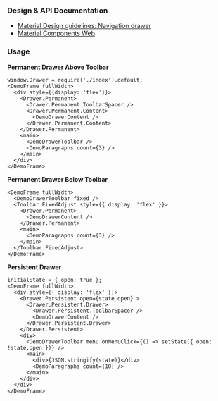 ### Design & API Documentation

- [Material Design guidelines: Navigation drawer](https://material.io/guidelines/patterns/navigation-drawer.html)
- [Material Components Web](https://material.io/components/web/catalog/drawers/)

### Usage


**Permanent Drawer Above Toolbar**

```
window.Drawer = require('./index').default;
<DemoFrame fullWidth>
  <div style={{display: 'flex'}}>
    <Drawer.Permanent>
      <Drawer.Permanent.ToolbarSpacer />
      <Drawer.Permanent.Content>
        <DemoDrawerContent />
      </Drawer.Permanent.Content>
    </Drawer.Permanent>
    <main>
      <DemoDrawerToolbar />
      <DemoParagraphs count={3} />
    </main>
  </div>
</DemoFrame>
```

**Permanent Drawer Below Toolbar**

```
<DemoFrame fullWidth>
  <DemoDrawerToolbar fixed />
  <Toolbar.FixedAdjust style={{ display: 'flex' }}>
    <Drawer.Permanent>
      <DemoDrawerContent />
    </Drawer.Permanent>
    <main>
      <DemoParagraphs count={3} />
    </main>
  </Toolbar.FixedAdjust>
</DemoFrame>
```

**Persistent Drawer**

```
initialState = { open: true };
<DemoFrame fullWidth>
  <div style={{ display: 'flex' }}>
    <Drawer.Persistent open={state.open} >
      <Drawer.Persistent.Drawer>
        <Drawer.Persistent.ToolbarSpacer />
        <DemoDrawerContent />
      </Drawer.Persistent.Drawer>
    </Drawer.Persistent>
    <div>
      <DemoDrawerToolbar menu onMenuClick={() => setState({ open: !state.open })} />
      <main>
        <div>{JSON.stringify(state)}</div>
        <DemoParagraphs count={10} />
      </main>
    </div>
  </div>
</DemoFrame>
```
